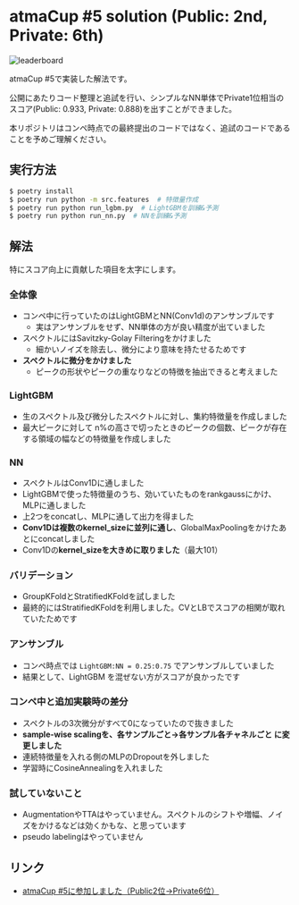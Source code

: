 # atmaCup #5 solution (Public: 2nd, Private: 6th)

![leaderboard](https://user-images.githubusercontent.com/7401498/83965339-f2a77e00-a8ed-11ea-9ba9-763605bddd3d.png)

atmaCup #5で実装した解法です。

公開にあたりコード整理と追試を行い、シンプルなNN単体でPrivate1位相当のスコア(Public: 0.933, Private: 0.888)を出すことができました。

本リポジトリはコンペ時点での最終提出のコードではなく、追試のコードであることを予めご理解ください。

## 実行方法

```bash
$ poetry install
$ poetry run python -m src.features  # 特徴量作成
$ poetry run python run_lgbm.py  # LightGBMを訓練&予測
$ poetry run python run_nn.py  # NNを訓練&予測
```

## 解法

特にスコア向上に貢献した項目を太字にします。

### 全体像

- コンペ中に行っていたのはLightGBMとNN(Conv1d)のアンサンブルです
  - 実はアンサンブルをせず、NN単体の方が良い精度が出ていました
- スペクトルにはSavitzky-Golay Filteringをかけました
  - 細かいノイズを除去し、微分により意味を持たせるためです
- **スペクトルに微分をかけました**
  - ピークの形状やピークの重なりなどの特徴を抽出できると考えました

### LightGBM

- 生のスペクトル及び微分したスペクトルに対し、集約特徴量を作成しました
- 最大ピークに対して n%の高さで切ったときのピークの個数、ピークが存在する領域の幅などの特徴量を作成しました

### NN

- スペクトルはConv1Dに通しました
- LightGBMで使った特徴量のうち、効いていたものをrankgaussにかけ、MLPに通しました
- 上2つをconcatし、MLPに通して出力を得ました
- **Conv1Dは複数のkernel_sizeに並列に通し**、GlobalMaxPoolingをかけたあとにconcatしました
- Conv1Dの**kernel_sizeを大きめに取りました**（最大101）

### バリデーション

- GroupKFoldとStratifiedKFoldを試しました
- 最終的にはStratifiedKFoldを利用しました。CVとLBでスコアの相関が取れていたためです

### アンサンブル

- コンペ時点では `LightGBM:NN = 0.25:0.75` でアンサンブルしていました
- 結果として、LightGBM を混ぜない方がスコアが良かったです

### コンペ中と追加実験時の差分

- スペクトルの3次微分がすべて0になっていたので抜きました
- **sample-wise scalingを、各サンプルごと→各サンプル各チャネルごと に変更しました**
- 連続特徴量を入れる側のMLPのDropoutを外しました
- 学習時にCosineAnnealingを入れました

### 試していないこと

- AugmentationやTTAはやっていません。スペクトルのシフトや増幅、ノイズをかけるなどは効くかもな、と思っています
- pseudo labelingはやっていません

## リンク

- [atmaCup #5に参加しました（Public2位→Private6位）](https://amalog.hateblo.jp/entry/atmacup-5)
